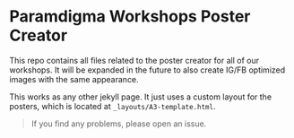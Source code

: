 # Paramdigma Workshops Poster Creator

This repo contains all files related to the poster creator for all of our workshops. It will be expanded in the future to also create IG/FB optimized images with the same appearance.

This works as any other jekyll page. It just uses a custom layout for the posters, which is located at `_layouts/A3-template.html`.

> If you find any problems, please open an issue.
